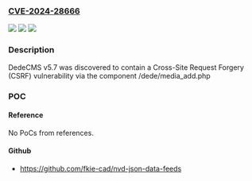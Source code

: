 ### [CVE-2024-28666](https://cve.mitre.org/cgi-bin/cvename.cgi?name=CVE-2024-28666)
![](https://img.shields.io/static/v1?label=Product&message=n%2Fa&color=blue)
![](https://img.shields.io/static/v1?label=Version&message=n%2Fa&color=blue)
![](https://img.shields.io/static/v1?label=Vulnerability&message=n%2Fa&color=brighgreen)

### Description

DedeCMS v5.7 was discovered to contain a Cross-Site Request Forgery (CSRF) vulnerability via the component /dede/media_add.php

### POC

#### Reference
No PoCs from references.

#### Github
- https://github.com/fkie-cad/nvd-json-data-feeds

